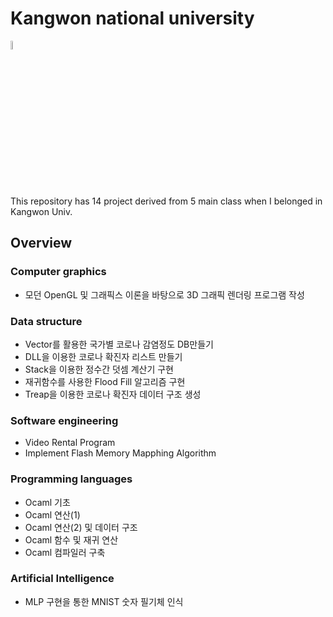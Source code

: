 # Kangwon national university
<img width="6%" src=https://github.com/kookjd7759/Kangwon-Univ/assets/67672017/63bd214b-6a3a-419b-85b9-cb6f499f0d34/>


This repository has 14 project derived from 5 main class when I belonged in Kangwon Univ.
## Overview
### Computer graphics
- 모던 OpenGL 및 그래픽스 이론을 바탕으로 3D 그래픽 렌더링 프로그램 작성

### Data structure
- Vector를 활용한 국가별 코로나 감염정도 DB만들기
- DLL을 이용한 코로나 확진자 리스트 만들기
- Stack을 이용한 정수간 덧셈 계산기 구현
- 재귀함수를 사용한 Flood Fill 알고리즘 구현
- Treap을 이용한 코로나 확진자 데이터 구조 생성

### Software engineering
- Video Rental Program
- Implement Flash Memory Mapphing Algorithm

### Programming languages
- Ocaml 기초
- Ocaml 연산(1)
- Ocaml 연산(2) 및 데이터 구조
- Ocaml 함수 및 재귀 연산
- Ocaml 컴파일러 구축

### Artificial Intelligence
- MLP 구현을 통한 MNIST 숫자 필기체 인식
